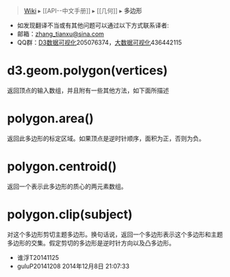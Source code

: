 > [Wiki](Home) ▸ [[API--中文手册]] ▸ [[几何]] ▸ **多边形**

* 如发现翻译不当或有其他问题可以通过以下方式联系译者:
* 邮箱：zhang_tianxu@sina.com
* QQ群：[D3数据可视化](http://jq.qq.com/?_wv=1027&k=ZGcqYF)205076374，[大数据可视化](http://jq.qq.com/?_wv=1027&k=S8wGMe)436442115

# d3.geom.polygon(vertices)
返回顶点的输入数组，并且附有一些其他方法，如下面所描述
# polygon.area()
返回此多边形的标定区域。如果顶点是逆时针顺序，面积为正，否则为负。
# polygon.centroid()
返回一个表示此多边形的质心的两元素数组。
# polygon.clip(subject)
对这个多边形剪切主题多边形。换句话说，返回一个多边形表示这个多边形和主题多边形的交集。假定剪切的多边形是逆时针方向以及凸多边形。

* 谁浮T20141125
* guluP20141208 2014年12月8日 21:07:33

